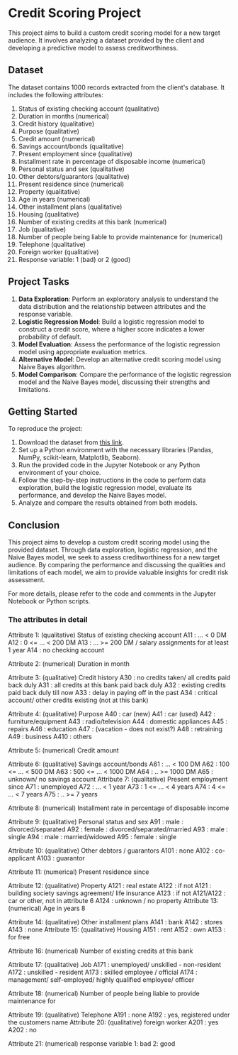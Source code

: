# Credit Scoring Project

This project aims to build a custom credit scoring model for a new target audience. It involves analyzing a dataset provided by the client and developing a predictive model to assess creditworthiness.

## Dataset

The dataset contains 1000 records extracted from the client's database. It includes the following attributes:

1. Status of existing checking account (qualitative)
2. Duration in months (numerical)
3. Credit history (qualitative)
4. Purpose (qualitative)
5. Credit amount (numerical)
6. Savings account/bonds (qualitative)
7. Present employment since (qualitative)
8. Installment rate in percentage of disposable income (numerical)
9. Personal status and sex (qualitative)
10. Other debtors/guarantors (qualitative)
11. Present residence since (numerical)
12. Property (qualitative)
13. Age in years (numerical)
14. Other installment plans (qualitative)
15. Housing (qualitative)
16. Number of existing credits at this bank (numerical)
17. Job (qualitative)
18. Number of people being liable to provide maintenance for (numerical)
19. Telephone (qualitative)
20. Foreign worker (qualitative)
21. Response variable: 1 (bad) or 2 (good)

## Project Tasks

1. **Data Exploration**: Perform an exploratory analysis to understand the data distribution and the relationship between attributes and the response variable.
2. **Logistic Regression Model**: Build a logistic regression model to construct a credit score, where a higher score indicates a lower probability of default.
3. **Model Evaluation**: Assess the performance of the logistic regression model using appropriate evaluation metrics.
4. **Alternative Model**: Develop an alternative credit scoring model using Naive Bayes algorithm.
5. **Model Comparison**: Compare the performance of the logistic regression model and the Naive Bayes model, discussing their strengths and limitations.

## Getting Started

To reproduce the project:

1. Download the dataset from [this link](https://archive.ics.uci.edu/ml/machine-learning-databases/statlog/german/german.data).
2. Set up a Python environment with the necessary libraries (Pandas, NumPy, scikit-learn, Matplotlib, Seaborn).
3. Run the provided code in the Jupyter Notebook or any Python environment of your choice.
4. Follow the step-by-step instructions in the code to perform data exploration, build the logistic regression model, evaluate its performance, and develop the Naive Bayes model.
5. Analyze and compare the results obtained from both models.

## Conclusion

This project aims to develop a custom credit scoring model using the provided dataset. Through data exploration, logistic regression, and the Naive Bayes model, we seek to assess creditworthiness for a new target audience. By comparing the performance and discussing the qualities and limitations of each model, we aim to provide valuable insights for credit risk assessment.

For more details, please refer to the code and comments in the Jupyter Notebook or Python scripts.

### The attributes in detail
Attribute 1: (qualitative)
Status of existing checking account
A11 : ... < 0 DM
A12 : 0 <= ... < 200 DM
A13 : ... >= 200 DM / salary assignments for at least 1 year
A14 : no checking account

Attribute 2: (numerical)
Duration in month

Attribute 3: (qualitative)
Credit history
A30 : no credits taken/ all credits paid back duly
A31 : all credits at this bank paid back duly
A32 : existing credits paid back duly till now
A33 : delay in paying off in the past
A34 : critical account/ other credits existing (not at this bank)

Attribute 4: (qualitative)
Purpose
A40 : car (new)
A41 : car (used)
A42 : furniture/equipment
A43 : radio/television
A44 : domestic appliances
A45 : repairs
A46 : education
A47 : (vacation - does not exist?)
A48 : retraining
A49 : business
A410 : others

Attribute 5: (numerical)
Credit amount

Attribute 6: (qualitative) Savings account/bonds
A61 : ... < 100 DM
A62 : 100 <= ... < 500 DM
A63 : 500 <= ... < 1000 DM
A64 : .. >= 1000 DM
A65 : unknown/ no savings account
Attribute 7: (qualitative)
Present employment since
A71 : unemployed
A72 : ... < 1 year
A73 : 1 <= ... < 4 years
A74 : 4 <= ... < 7 years
A75 : .. >= 7 years

Attribute 8: (numerical)
Installment rate in percentage of disposable income

Attribute 9: (qualitative)
Personal status and sex
A91 : male : divorced/separated
A92 : female : divorced/separated/married
A93 : male : single
A94 : male : married/widowed
A95 : female : single

Attribute 10: (qualitative)
Other debtors / guarantors
A101 : none
A102 : co-applicant
A103 : guarantor

Attribute 11: (numerical)
Present residence since

Attribute 12: (qualitative)
Property
A121 : real estate
A122 : if not A121 : building society savings agreement/ life insurance
A123 : if not A121/A122 : car or other, not in attribute 6
A124 : unknown / no property
Attribute 13: (numerical)
Age in years
8

Attribute 14: (qualitative)
Other installment plans
A141 : bank
A142 : stores
A143 : none
Attribute 15: (qualitative)
Housing
A151 : rent
A152 : own
A153 : for free

Attribute 16: (numerical)
Number of existing credits at this bank

Attribute 17: (qualitative)
Job
A171 : unemployed/ unskilled - non-resident
A172 : unskilled - resident
A173 : skilled employee / official
A174 : management/ self-employed/
highly qualified employee/ officer

Attribute 18: (numerical)
Number of people being liable to provide maintenance for

Attribute 19: (qualitative)
Telephone
A191 : none
A192 : yes, registered under the customers name
Attribute 20: (qualitative)
foreign worker
A201 : yes
A202 : no

Attribute 21: (numerical)
response variable
1: bad
2: good
